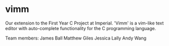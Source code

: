 # vimm

Our extension to the First Year C Project at Imperial. 'Vimm' is a vim-like text editor with auto-complete functionality for the C programming language.

Team members:
James Ball
Matthew Giles
Jessica Lally
Andy Wang
